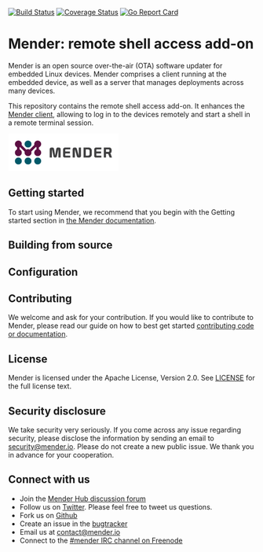 [![Build Status](https://gitlab.com/Northern.tech/Mender/mender-connect/badges/master/pipeline.svg)](https://gitlab.com/Northern.tech/Mender/mender-connect/pipelines)
[![Coverage Status](https://coveralls.io/repos/github/mendersoftware/mender-connect/badge.svg?branch=master)](https://coveralls.io/github/mendersoftware/mender-connect?branch=master)
[![Go Report Card](https://goreportcard.com/badge/github.com/mendersoftware/mender-connect)](https://goreportcard.com/report/github.com/mendersoftware/mender-connect)

Mender: remote shell access add-on
==================================

Mender is an open source over-the-air (OTA) software updater for embedded Linux
devices. Mender comprises a client running at the embedded device, as well as
a server that manages deployments across many devices.

This repository contains the remote shell access add-on. It enhances the
[Mender client](https://github.com/mendersoftware/mender), allowing to log in
to the devices remotely and start a shell in a remote terminal session.

![Mender logo](https://raw.githubusercontent.com/mendersoftware/mender/master/mender_logo.png)


## Getting started

To start using Mender, we recommend that you begin with the Getting started
section in [the Mender documentation](https://docs.mender.io/).


## Building from source

## Configuration

## Contributing

We welcome and ask for your contribution. If you would like to contribute to Mender, please read our guide on how to best get started [contributing code or
documentation](https://github.com/mendersoftware/mender/blob/master/CONTRIBUTING.md).

## License

Mender is licensed under the Apache License, Version 2.0. See
[LICENSE](https://github.com/mendersoftware/mender-connect/blob/master/LICENSE) for the
full license text.

## Security disclosure

We take security very seriously. If you come across any issue regarding
security, please disclose the information by sending an email to
[security@mender.io](security@mender.io). Please do not create a new public
issue. We thank you in advance for your cooperation.

## Connect with us

* Join the [Mender Hub discussion forum](https://hub.mender.io)
* Follow us on [Twitter](https://twitter.com/mender_io). Please
  feel free to tweet us questions.
* Fork us on [Github](https://github.com/mendersoftware)
* Create an issue in the [bugtracker](https://tracker.mender.io/projects/MEN)
* Email us at [contact@mender.io](mailto:contact@mender.io)
* Connect to the [#mender IRC channel on Freenode](http://webchat.freenode.net/?channels=mender)
